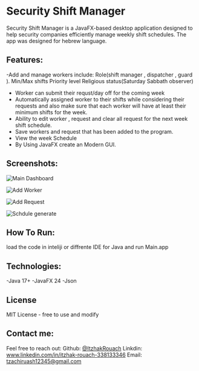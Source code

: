 # Security Shift Manager
Security Shift Manager is a JavaFX-based desktop application designed to help security companies efficiently manage weekly shift schedules.
The app was designed for hebrew language.

## Features:
-Add and manage workers include:
  Role(shift manager , dispatcher , guard ).
  Min/Max shifts
  Priority level
  Religious status(Saturday Sabbath observer)
- Worker can submit their requst/day off for the coming week
- Automatically assigned worker to their shifts while considering their requests and also
  make sure that each worker will have at least their minimum shifts for the week.
- Ability to edit worker , request and clear all request for the next week shift schedule.
- Save workers and request that has been added to the program.
- View the week Schedule
- By Using JavaFX create an Modern GUI.


## Screenshots:

![Main Dashboard](/main.jpg)




![Add Worker](/addWorker.jpg)



![Add Request](/addRequest.jpg)


![Schdule generate](/schedule.jpg)






## How To Run:
load the code in inteliji or diffrente IDE for Java and run Main.app

## Technologies:
-Java 17+
-JavaFX 24
-Json

## License
MIT License - free to use and modify

## Contact me:
Feel free to reach out:
Github: [@ItzhakRouach](https://github.com/ItzhakRouach)
Linkdin: www.linkedin.com/in/itzhak-rouach-338133346
Email: tzachiruash12345@gmail.com



